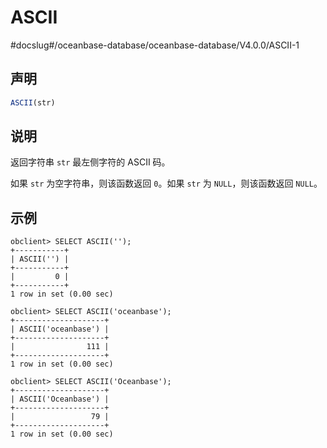 ASCII 
==========================
#docslug#/oceanbase-database/oceanbase-database/V4.0.0/ASCII-1


声明 
-----------------------

```javascript
ASCII(str)
```



说明 
-----------------------

返回字符串 `str` 最左侧字符的 ASCII 码。

如果 `str` 为空字符串，则该函数返回 `0`。如果 `str` 为 `NULL`，则该函数返回 `NULL`。

示例 
-----------------------

```unknow
obclient> SELECT ASCII('');
+-----------+
| ASCII('') |
+-----------+
|         0 |
+-----------+
1 row in set (0.00 sec)

obclient> SELECT ASCII('oceanbase');
+--------------------+
| ASCII('oceanbase') |
+--------------------+
|                111 |
+--------------------+
1 row in set (0.00 sec)

obclient> SELECT ASCII('Oceanbase');
+--------------------+
| ASCII('Oceanbase') |
+--------------------+
|                 79 |
+--------------------+
1 row in set (0.00 sec)
```



